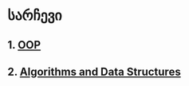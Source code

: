 # სარჩევი

## 1. [OOP](./OOP/README.md)
## 2. [Algorithms and Data Structures](./Algorithms/README.md)
